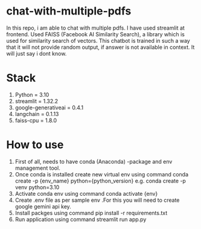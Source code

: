 # chat-with-multiple-pdfs
In this repo, i am able to chat with multiple pdfs. I have used streamlit at frontend. Used FAISS (Facebook AI Similarity Search), a library which is used for similarity search of vectors. This chatbot is trained in such a way that it will not provide random output, if answer is not available in context. It will just say i dont know.  

# Stack

1. Python = 3.10
2. streamlit = 1.32.2
3. google-generativeai = 0.4.1
4. langchain = 0.1.13
5. faiss-cpu = 1.8.0

# How to use

1. First of all, needs to have conda (Anaconda) -package and env management tool.
2. Once conda is installed create new virtual env using command conda create -p {env_name} python={python_version} e.g. conda create -p venv python=3.10
3. Activate conda env using command conda activate {env}
4. Create .env file as per sample env .For this you will need to create google gemini api key.
5. Install packges using command pip install -r requirements.txt
6. Run application using command streamlit run app.py

